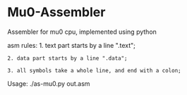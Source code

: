 # Mu0-Assembler
Assembler for mu0 cpu, implemented using python

asm rules:
    1. text part starts by a line ".text";
    
    2. data part starts by a line ".data";
    
    3. all symbols take a whole line, and end with a colon;


Usage: ./as-mu0.py out.asm
